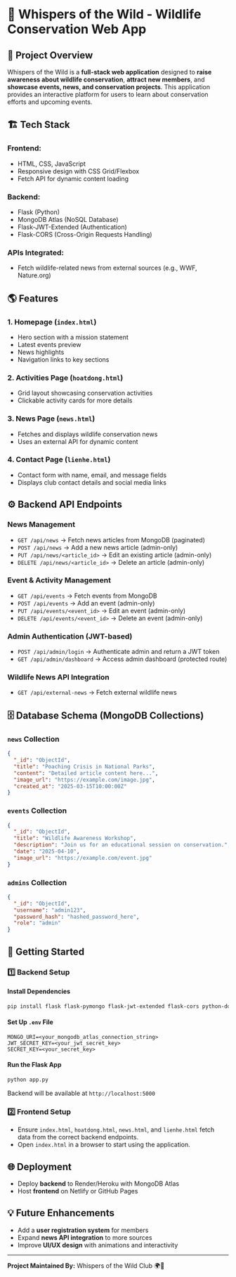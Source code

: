 # 🌿 Whispers of the Wild - Wildlife Conservation Web App

## 📝 Project Overview
Whispers of the Wild is a **full-stack web application** designed to **raise awareness about wildlife conservation**, **attract new members**, and **showcase events, news, and conservation projects**. This application provides an interactive platform for users to learn about conservation efforts and upcoming events.

## 🏗 Tech Stack
### **Frontend:**
- HTML, CSS, JavaScript
- Responsive design with CSS Grid/Flexbox
- Fetch API for dynamic content loading

### **Backend:**
- Flask (Python)
- MongoDB Atlas (NoSQL Database)
- Flask-JWT-Extended (Authentication)
- Flask-CORS (Cross-Origin Requests Handling)

### **APIs Integrated:**
- Fetch wildlife-related news from external sources (e.g., WWF, Nature.org)

## 🌎 Features
### **1. Homepage (`index.html`)**
- Hero section with a mission statement
- Latest events preview
- News highlights
- Navigation links to key sections

### **2. Activities Page (`hoatdong.html`)**
- Grid layout showcasing conservation activities
- Clickable activity cards for more details

### **3. News Page (`news.html`)**
- Fetches and displays wildlife conservation news
- Uses an external API for dynamic content

### **4. Contact Page (`lienhe.html`)**
- Contact form with name, email, and message fields
- Displays club contact details and social media links

## ⚙️ Backend API Endpoints
### **News Management**
- `GET /api/news` → Fetch news articles from MongoDB (paginated)
- `POST /api/news` → Add a new news article (admin-only)
- `PUT /api/news/<article_id>` → Edit an existing article (admin-only)
- `DELETE /api/news/<article_id>` → Delete an article (admin-only)

### **Event & Activity Management**
- `GET /api/events` → Fetch events from MongoDB
- `POST /api/events` → Add an event (admin-only)
- `PUT /api/events/<event_id>` → Edit an event (admin-only)
- `DELETE /api/events/<event_id>` → Delete an event (admin-only)

### **Admin Authentication (JWT-based)**
- `POST /api/admin/login` → Authenticate admin and return a JWT token
- `GET /api/admin/dashboard` → Access admin dashboard (protected route)

### **Wildlife News API Integration**
- `GET /api/external-news` → Fetch external wildlife news

## 🗄 Database Schema (MongoDB Collections)
### **`news` Collection**
```json
{
  "_id": "ObjectId",
  "title": "Poaching Crisis in National Parks",
  "content": "Detailed article content here...",
  "image_url": "https://example.com/image.jpg",
  "created_at": "2025-03-15T10:00:00Z"
}
```
### **`events` Collection**
```json
{
  "_id": "ObjectId",
  "title": "Wildlife Awareness Workshop",
  "description": "Join us for an educational session on conservation.",
  "date": "2025-04-10",
  "image_url": "https://example.com/event.jpg"
}
```
### **`admins` Collection**
```json
{
  "_id": "ObjectId",
  "username": "admin123",
  "password_hash": "hashed_password_here",
  "role": "admin"
}
```

## 🚀 Getting Started
### **1️⃣ Backend Setup**
#### **Install Dependencies**
```bash
pip install flask flask-pymongo flask-jwt-extended flask-cors python-dotenv
```
#### **Set Up `.env` File**
```env
MONGO_URI=<your_mongodb_atlas_connection_string>
JWT_SECRET_KEY=<your_jwt_secret_key>
SECRET_KEY=<your_secret_key>
```
#### **Run the Flask App**
```bash
python app.py
```
Backend will be available at `http://localhost:5000`

### **2️⃣ Frontend Setup**
- Ensure `index.html`, `hoatdong.html`, `news.html`, and `lienhe.html` fetch data from the correct backend endpoints.
- Open `index.html` in a browser to start using the application.

## 🌐 Deployment
- Deploy **backend** to Render/Heroku with MongoDB Atlas
- Host **frontend** on Netlify or GitHub Pages

## 💡 Future Enhancements
- Add a **user registration system** for members
- Expand **news API integration** to more sources
- Improve **UI/UX design** with animations and interactivity

---
**Project Maintained By:** Whispers of the Wild Club 🌍🐾

